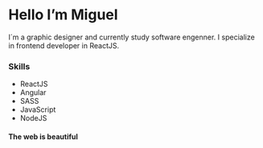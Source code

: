 # Hello I’m Miguel

I´m a graphic designer and currently study software engenner.
I specialize in frontend developer in ReactJS.

### Skills

* ReactJS
* Angular
* SASS
* JavaScript
* NodeJS

#### The web is beautiful
